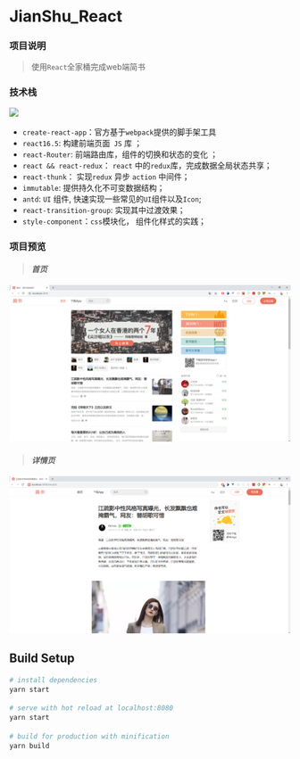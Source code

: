 # JianShu_React

### 项目说明

> 使用`React`全家桶完成web端简书



### 技术栈

![](https://camo.githubusercontent.com/cfde711da811938fa5ceed7936f46658aab7e1e9/68747470733a2f2f64617669642d646d2e6f72672f72616a6172616f64762f72656163742d72656475782d626c6f672e737667)

- `create-react-app`：官方基于`webpack`提供的脚手架工具
- `react16.5`: 构建前端页面` JS` 库 ；
- `react-Router`: 前端路由库，组件的切换和状态的变化 ；
- `react && react-redux`： `react` 中的`redux`库，完成数据全局状态共享；
- `react-thunk`： 实现`redux` 异步 `action` 中间件；
- `immutable`:  提供持久化不可变数据结构；
- `antd`: `UI` 组件, 快速实现一些常见的`UI`组件以及`Icon`;
- `react-transition-group`:  实现其中过渡效果；
- `style-component`：`css`模块化， 组件化样式的实践；



### 项目预览

> #### *首页*

![1540133754674](//raw.githubusercontent.com/Toxicfy/Jianshu-React/master/src/statics/mdImage/1.png)



> #### *详情页*

![1540135165517](//raw.githubusercontent.com/Toxicfy/Jianshu-React/master/src/statics/mdImage/2.png)



## Build Setup

```bash
# install dependencies
yarn start

# serve with hot reload at localhost:8080
yarn start

# build for production with minification
yarn build
```
